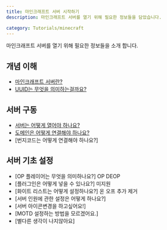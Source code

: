 ```yaml
---
title: 마인크래프트 서버 시작하기
description: 마인크래프트 서버를 열기 위해 필요한 정보들을 담았습니다.

category: Tutorials/minecraft
---
```


마인크래프트 서버를 열기 위해 필요한 정보들을 소개 합니다.

## 개념 이해
* [마인크래프트 서버란?](/tutorials/minecraft/what-is-minecraft-server)
* [UUID는 무엇을 의미하는걸까요?](/tutorials/minecraft/what-does-uuid-mean)

## 서버 구동
* [서버는 어떻게 열어야 하나요?](/tutorials/minecraft/how-to-open-server)
* [도메인은 어떻게 연결해야 하나요?](/tutorials/minecraft/how-to-connect-domain)
* [번지코드는 어떻게 연결해야 하나요?]

## 서버 기초 설정
* [OP 플레이어는 무엇을 의미하나요?] OP DEOP 
* [플러그인은 어떻게 넣을 수 있나요?] 미지원
* [화이트 리스트는 어떻게 설정하나요?] 온 오프 추가 제거
* [서버 인원에 관한 설정은 어떻게 하나요?] 
* [서버 아이콘변경을 하고싶어요!]
* [MOTD 설정하는 방법을 모르겠어요.]
* [별다른 생각이 나지않아요]

